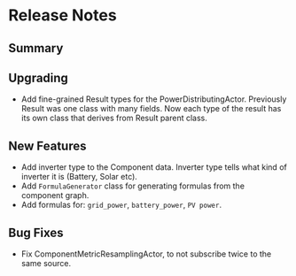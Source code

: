 # Release Notes

## Summary

## Upgrading

- Add fine-grained Result types for the PowerDistributingActor. Previously Result was one class with many fields. Now each type of the result has its own class that derives from Result parent class.

## New Features

- Add inverter type to the Component data. Inverter type tells what kind of inverter it is (Battery, Solar etc).
- Add `FormulaGenerator` class for generating formulas from the component graph.
- Add formulas for: `grid_power`, `battery_power`, `PV power`.

## Bug Fixes

- Fix ComponentMetricResamplingActor, to not subscribe twice to the same source.
